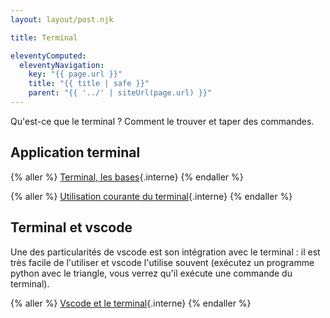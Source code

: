 ```yaml
---
layout: layout/post.njk

title: Terminal

eleventyComputed:
  eleventyNavigation:
    key: "{{ page.url }}"
    title: "{{ title | safe }}"
    parent: "{{ '../' | siteUrl(page.url) }}"
---
```


Qu'est-ce que le terminal ? Comment le trouver et taper des commandes.

## Application terminal

{% aller %}
[Terminal, les bases](bases){.interne}
{% endaller %}

{% aller %}
[Utilisation courante du terminal](utilisation){.interne}
{% endaller %}

## Terminal et vscode

Une des particularités de vscode est son intégration avec le terminal : il est très facile de l'utiliser et vscode l'utilise souvent (exécutez un programme python avec le triangle, vous verrez qu'il exécute une commande du terminal).

{% aller %}
[Vscode et le terminal](terminal-vscode){.interne}
{% endaller %}
